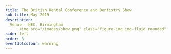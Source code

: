 ```yaml
---
title: The British Dental Conference and Dentistry Show
sub-title: May 2019
description:
  Venue - NEC, Birmingham
      <img src="/images/show.png" class="figure-img img-fluid rounded" alt="...">
side: left
order: 3
eventdotcolour: warning
---
```

